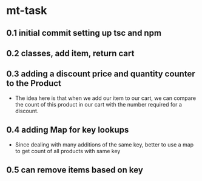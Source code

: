 # mt-task

## 0.1 initial commit setting up tsc and npm

## 0.2 classes, add item, return cart

## 0.3 adding a discount price and quantity counter to the Product

- The idea here is that when we add our item to our cart, we can compare the count of
  this product in our cart with the number required for a discount.

## 0.4 adding Map for key lookups

- Since dealing with many additions of the same key, better to use a map to get count of all products with same key

## 0.5 can remove items based on key

